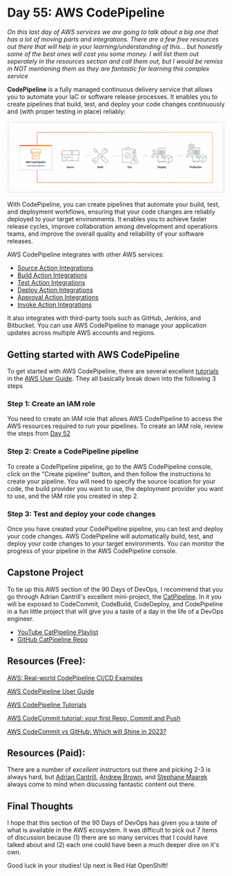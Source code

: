 # Day 55: AWS CodePipeline

<i>On this last day of AWS services we are going to talk about a big one that has a lot of moving parts and integrations. There are a few free resources out there that will help in your learning/understanding of this... but honestly some of the best ones will cost you some money. I will list them out seperately in the resources section and call them out, but I would be remiss in NOT mentioning them as they are fantastic for learning this complex service</i>

<b>CodePipeline</b> is a fully managed continuous delivery service that allows you to automate your IaC or software release processes. It enables you to create pipelines that build, test, and deploy your code changes continuously and (with proper testing in place) reliably:

![](images/day55-01.jpg)

With CodePipeline, you can create pipelines that automate your build, test, and deployment workflows, ensuring that your code changes are reliably deployed to your target environments. It enables you to achieve faster release cycles, improve collaboration among development and operations teams, and improve the overall quality and reliability of your software releases.

AWS CodePipeline integrates with other AWS services: 
- [Source Action Integrations](https://docs.aws.amazon.com/codepipeline/latest/userguide/integrations-action-type.html#integrations-source)
- [Build Action Integrations](https://docs.aws.amazon.com/codepipeline/latest/userguide/integrations-action-type.html#integrations-build)
- [Test Action Integrations](https://docs.aws.amazon.com/codepipeline/latest/userguide/integrations-action-type.html#integrations-test)
- [Deploy Action Integrations](https://docs.aws.amazon.com/codepipeline/latest/userguide/integrations-action-type.html#integrations-deploy)
- [Approval Action Integrations](https://docs.aws.amazon.com/codepipeline/latest/userguide/integrations-action-type.html#integrations-approval)
- [Invoke Action Integrations](https://docs.aws.amazon.com/codepipeline/latest/userguide/integrations-action-type.html#integrations-invoke)


 It also integrates with third-party tools such as GitHub, Jenkins, and Bitbucket. You can use AWS CodePipeline to manage your application updates across multiple AWS accounts and regions.

## Getting started with AWS CodePipeline

To get started with AWS CodePipeline, there are several excellent [tutorials](https://docs.aws.amazon.com/codepipeline/latest/userguide/tutorials.html) in the [AWS User Guide](https://docs.aws.amazon.com/codepipeline/latest/userguide/welcome.html). They all basically break down into the following 3 steps 

### Step 1: Create an IAM role

You need to create an IAM role that allows AWS CodePipeline to access the AWS resources required to run your pipelines. To create an IAM role, review the steps from [Day 52](day52.md)

### Step 2: Create a CodePipeline pipeline

To create a CodePipeline pipeline, go to the AWS CodePipeline console, click on the "Create pipeline" button, and then follow the instructions to create your pipeline. You will need to specify the source location for your code, the build provider you want to use, the deployment provider you want to use, and the IAM role you created in step 2.

### Step 3: Test and deploy your code changes

Once you have created your CodePipeline pipeline, you can test and deploy your code changes. AWS CodePipeline will automatically build, test, and deploy your code changes to your target environments. You can monitor the progress of your pipeline in the AWS CodePipeline console.

## Capstone Project
To tie up this AWS section of the 90 Days of DevOps, I recommend that you go through Adrian Cantrill's excellent mini-project, the [CatPipeline](https://www.youtube.com/playlist?list=PLTk5ZYSbd9MgARTJHbAaRcGSn7EMfxRHm). In it you will be exposed to CodeCommit, CodeBuild, CodeDeploy, and CodePipeline in a fun little project that will give you a taste of a day in the life of a DevOps engineer. 
- [YouTube CatPipeline Playlist](https://www.youtube.com/playlist?list=PLTk5ZYSbd9MgARTJHbAaRcGSn7EMfxRHm)
- [GitHub CatPipeline Repo](https://github.com/acantril/learn-cantrill-io-labs/tree/master/aws-codepipeline-catpipeline) 


## Resources (Free):

[AWS: Real-world CodePipeline CI/CD Examples ](https://youtu.be/MNt2HGxClZ0)

[AWS CodePipeline User Guide](https://docs.aws.amazon.com/codepipeline/latest/userguide/welcome.html)

[AWS CodePipeline Tutorials](https://docs.aws.amazon.com/codepipeline/latest/userguide/tutorials.html)

[AWS CodeCommit tutorial: your first Repo, Commit and Push](https://youtu.be/t7M8pHCh5Xs)

[AWS CodeCommit vs GitHub: Which will Shine in 2023?](https://appwrk.com/aws-codecommit-vs-github)

## Resources (Paid):
There are a number of <i>excellent</i> instructors out there and picking 2-3 is always hard, but [Adrian Cantrill](https://learn.cantrill.io/), [Andrew Brown](https://www.exampro.co/), and [Stephane Maarek](https://www.udemy.com/user/stephane-maarek/) always come to mind when discussing fantastic content out there. 

## Final Thoughts
I hope that this section of the 90 Days of DevOps has given you a taste of what is available in the AWS ecosystem. It was difficult to pick out 7 items of discussion because (1) there are so many services that I could have talked about and (2) each one could have been a much deeper dive on it's own. 

Good luck in your studies! Up next is Red Hat OpenShift!